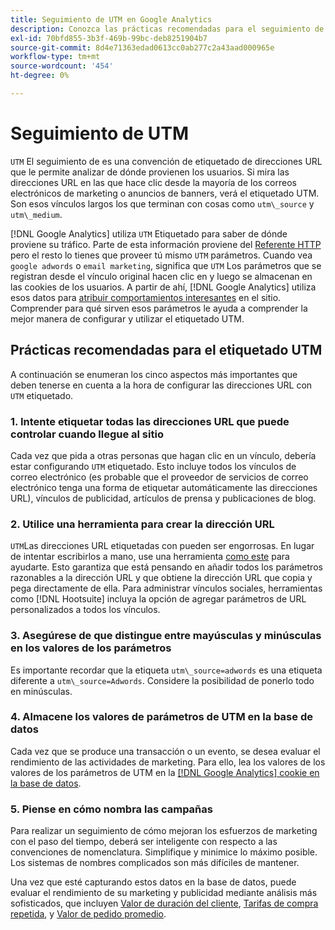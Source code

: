 ```yaml
---
title: Seguimiento de UTM en Google Analytics
description: Conozca las prácticas recomendadas para el seguimiento de UTM (etiquetado) en Google Analytics.
exl-id: 70bfd855-3b3f-469b-99bc-deb8251904b7
source-git-commit: 8d4e71363edad0613cc0ab277c2a43aad000965e
workflow-type: tm+mt
source-wordcount: '454'
ht-degree: 0%

---
```


# Seguimiento de UTM

`UTM` El seguimiento de es una convención de etiquetado de direcciones URL que le permite analizar de dónde provienen los usuarios. Si mira las direcciones URL en las que hace clic desde la mayoría de los correos electrónicos de marketing o anuncios de banners, verá el etiquetado UTM. Son esos vínculos largos los que terminan con cosas como `utm\_source` y `utm\_medium`.

[!DNL Google Analytics] utiliza `UTM` Etiquetado para saber de dónde proviene su tráfico. Parte de esta información proviene del [Referente HTTP](https://en.wikipedia.org/wiki/HTTP_referer) pero el resto lo tienes que proveer tú mismo `UTM` parámetros. Cuando vea `google adwords` o `email marketing`, significa que `UTM` Los parámetros que se registran desde el vínculo original hacen clic en y luego se almacenan en las cookies de los usuarios. A partir de ahí, [!DNL Google Analytics] utiliza esos datos para [atribuir comportamientos interesantes](../data-analyst/analysis/google-track-user-acq.md) en el sitio. Comprender para qué sirven esos parámetros le ayuda a comprender la mejor manera de configurar y utilizar el etiquetado UTM.

## Prácticas recomendadas para el etiquetado UTM

A continuación se enumeran los cinco aspectos más importantes que deben tenerse en cuenta a la hora de configurar las direcciones URL con `UTM` etiquetado.

### 1. Intente etiquetar todas las direcciones URL que puede controlar cuando llegue al sitio

Cada vez que pida a otras personas que hagan clic en un vínculo, debería estar configurando `UTM` etiquetado. Esto incluye todos los vínculos de correo electrónico (es probable que el proveedor de servicios de correo electrónico tenga una forma de etiquetar automáticamente las direcciones URL), vínculos de publicidad, artículos de prensa y publicaciones de blog.

### 2. Utilice una herramienta para crear la dirección URL

`UTM`Las direcciones URL etiquetadas con pueden ser engorrosas. En lugar de intentar escribirlos a mano, use una herramienta [como este](https://support.google.com/analytics/answer/1033867?hl=en) para ayudarte. Esto garantiza que está pensando en añadir todos los parámetros razonables a la dirección URL y que obtiene la dirección URL que copia y pega directamente de ella. Para administrar vínculos sociales, herramientas como [!DNL Hootsuite] incluya la opción de agregar parámetros de URL personalizados a todos los vínculos.

### 3. Asegúrese de que distingue entre mayúsculas y minúsculas en los valores de los parámetros

Es importante recordar que la etiqueta `utm\_source=adwords` es una etiqueta diferente a `utm\_source=Adwords`. Considere la posibilidad de ponerlo todo en minúsculas.

### 4. Almacene los valores de parámetros de UTM en la base de datos

Cada vez que se produce una transacción o un evento, se desea evaluar el rendimiento de las actividades de marketing. Para ello, lea los valores de los valores de los parámetros de UTM en la [[!DNL Google Analytics] cookie en la base de datos](../data-analyst/analysis/google-track-user-acq.md).

### 5. Piense en cómo nombra las campañas

Para realizar un seguimiento de cómo mejoran los esfuerzos de marketing con el paso del tiempo, deberá ser inteligente con respecto a las convenciones de nomenclatura. Simplifique y minimice lo máximo posible. Los sistemas de nombres complicados son más difíciles de mantener.

Una vez que esté capturando estos datos en la base de datos, puede evaluar el rendimiento de su marketing y publicidad mediante análisis más sofisticados, que incluyen [Valor de duración del cliente](../data-analyst/analysis/ess-expected-ltv.md), [Tarifas de compra repetida](../data-analyst/analysis/repurchase-behavior.md), y [Valor de pedido promedio](../data-analyst/analysis/basic-analytics.md).
